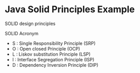 # Java Solid  Principles Example

SOLID design principles

SOLID Acronym
* S : Single Responsibility Principle (SRP)
* O : Open closed Principle (OCP)
* L : Liskov substitution Principle (LSP)
* I : Interface Segregation Principle (ISP)
* D : Dependency Inversion Principle (DIP)
